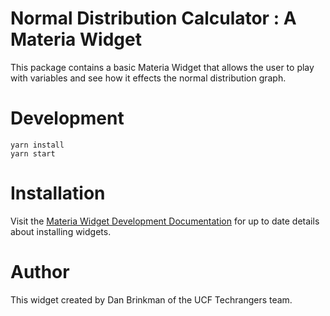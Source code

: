Normal Distribution Calculator : A Materia Widget
===============================

This package contains a basic Materia Widget that allows the user to play with variables and see how it effects the normal distribution graph.

Development
===========

```
yarn install
yarn start
```

Installation
============

Visit the [Materia Widget Development Documentation](http://ucfcdl.github.io/Materia) for up to date details about installing widgets.

Author
======

This widget created by Dan Brinkman of the UCF Techrangers team.
